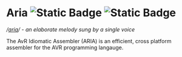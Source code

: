 # Aria ![Static Badge](https://img.shields.io/badge/version%20-%200.4.2%20-%20green) ![Static Badge](https://img.shields.io/badge/license%20-%20GPLv3%20-%20green)

*/[aria](https://www.merriam-webster.com/dictionary/aria)/ - an elaborate melody sung by a single voice*

The AvR Idiomatic Assembler (ARIA) is an efficient, cross platform assembler for the AVR programming langauge.